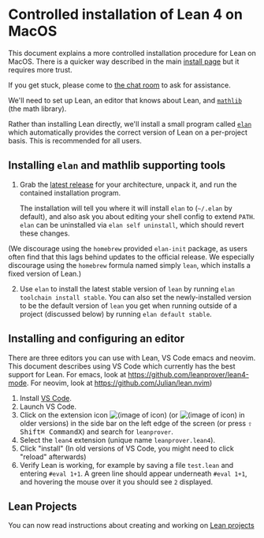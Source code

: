 # Controlled installation of Lean 4 on MacOS

This document explains a more controlled installation procedure for Lean on MacOS. There is a quicker way described in the main
[install page](macos.html) but it requires more trust.

If you get stuck, please come to [the chat room](https://leanprover.zulipchat.com/) to ask for
assistance.

We'll need to set up Lean, an editor that knows about Lean, and [`mathlib`](https://github.com/leanprover-community/mathlib4/) (the math library).

Rather than installing Lean directly, we'll install a small program called [`elan`](https://github.com/leanprover/elan) which
automatically provides the correct version of Lean on a per-project basis. This is recommended for
all users.

Installing `elan` and mathlib supporting tools
---

1.  Grab the [latest release](https://github.com/leanprover/elan/releases/latest) for your architecture,
    unpack it, and run the contained installation program.

    The installation will tell you where it will install `elan` to (`~/.elan` by default),
    and also ask you about editing your shell config to extend `PATH`. `elan` can be uninstalled via `elan self uninstall`, which should revert these changes.
    
(We discourage using the `homebrew` provided `elan-init` package, as users often find that this lags behind updates to the official release. We especially discourage using the `homebrew` formula named simply `lean`, which installs a fixed version of Lean.)

2.  Use `elan` to install the latest stable version of `lean` by running
    `elan toolchain install stable`. You can also set the newly-installed
    version to be the default version of `lean` you get when running outside of
    a project (discussed below) by running `elan default stable`.

Installing and configuring an editor
---

There are three editors you can use with Lean, VS Code emacs and neovim.
This document describes using VS Code which currently has the best support for Lean.
For emacs, look at https://github.com/leanprover/lean4-mode.
For neovim, look at https://github.com/Julian/lean.nvim)

1. Install [VS Code](https://code.visualstudio.com/).
2. Launch VS Code.
3. Click on the extension icon ![(image of icon)](img/new-extensions-icon.png)
   (or ![(image of icon)](img/extensions-icon.png) in older versions) in the side bar on the left edge of
   the screen (or press <kbd>⇧ Shift</kbd><kbd>⌘ Command</kbd><kbd>X</kbd>) and search for `leanprover`.
4. Select the `lean4` extension (unique name `leanprover.lean4`).
5. Click "install" (In old versions of VS Code, you might need to click "reload" afterwards)
6. Verify Lean is working, for example by saving a file `test.lean` and entering `#eval 1+1`.
   A green line should appear underneath `#eval 1+1`, and hovering the mouse over it you should see `2`
   displayed.

## Lean Projects

You can now read instructions about creating and working on [Lean projects](project.html)
